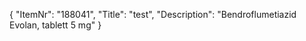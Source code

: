 {
  "ItemNr": "188041",
  "Title": "test",
  "Description": "Bendroflumetiazid Evolan, tablett 5 mg"
}